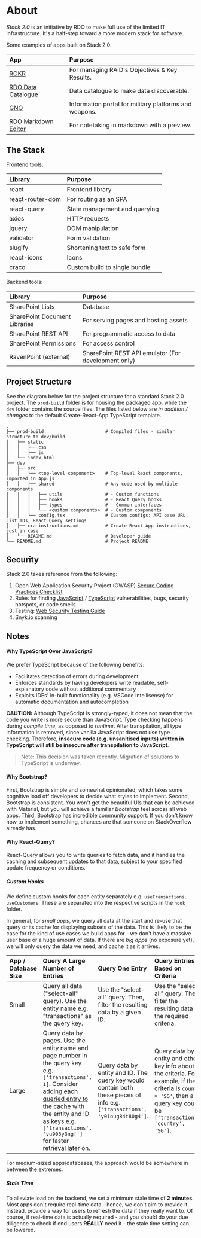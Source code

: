 # About
*Stack 2.0* is an initiative by RDO to make full use of the limited IT infrastructure. It's a half-step toward a more modern stack for software. 

Some examples of apps built on Stack 2.0:

| App | Purpose |
| :-- | :------ |
| [ROKR](https://github.com/chrischow/rokr) | For managing RAiD's Objectives & Key Results. |
| [RDO Data Catalogue](https://github.com/chrischow/rdo-data-catalogue) | Data catalogue to make data discoverable. |
| [GNO](https://github.com/chrischow/rdo-gno) | Information portal for military platforms and weapons. |
| [RDO Markdown Editor](https://github.com/chrischow/rdo-md-editor) | For notetaking in markdown with a preview. |

## The Stack

Frontend tools:

| Library | Purpose |
| :------ | :------ |
| react | Frontend library |
| react-router-dom | For routing as an SPA |
| react-query | State management and querying |
| axios | HTTP requests |
| jquery | DOM manipulation |
| validator | Form validation |
| slugify | Shortening text to safe form |
| react-icons | Icons |
| craco | Custom build to single bundle |

Backend tools:

| Library | Purpose |
| :------ | :------ |
| SharePoint Lists | Database |
| SharePoint Document Libraries | For serving pages and hosting assets |
| SharePoint REST API | For programmatic access to data |
| SharePoint Permissions | For access control |
| RavenPoint (external) | SharePoint REST API emulator (For development only) |

## Project Structure
See the diagram below for the project structure for a standard Stack 2.0 project. The `prod-build` folder is for housing the packaged app, while the `dev` folder contains the source files. The files listed below are *in addition / changes* to the default Create-React-App TypeScript template.

```
.
├── prod-build                       # Compiled files - similar structure to dev/build
│   ├── static
│   │   ├── css
│   │   ├── js
│   └── index.html
├── dev
│   ├── src
│   │   ├── <top-level component>    # Top-level React components, imported in App.js
│   │   ├── shared                   # Any code used by multiple components  
│   │   │   ├── utils                # - Custom functions
│   │   │   ├── hooks                # - React Query hooks
│   │   │   ├── types                # - Common interfaces
│   │   │   └── <custom components>  # - Custom components
│   │   └── config.tsx               # Custom configs: API base URL, List IDs, React Query settings
│   ├── cra-instructions.md          # Create-React-App instructions, just in case
│   └── README.md                    # Developer guide
└── README.md                        # Project README
```

## Security
Stack 2.0 takes reference from the following:

1. Open Web Application Security Project (OWASP) [Secure Coding Practices Checklist](https://owasp.org/www-pdf-archive/OWASP_SCP_Quick_Reference_Guide_v2.pdf)
2. Rules for finding [JavaScript](https://rules.sonarsource.com/javascript) / [TypeScript](https://rules.sonarsource.com/typescript) vulnerabilities, bugs, security hotspots, or code smells
3. Testing: [Web Security Testing Guide](https://github.com/OWASP/wstg/)
4. Snyk.io scanning

## Notes
#### Why TypeScript Over JavaScript?
We prefer TypeScript because of the following benefits:

- Facilitates detection of errors during development
- Enforces standards by having developers write readable, self-explanatory code without additional commentary
- Exploits IDEs' in-built functionality (e.g. VSCode Intellisense) for automatic documentation and autocompletion

**CAUTION:** Although TypeScript is strongly-typed, it does not mean that the code you write is more secure than JavaScript. Type checking happens during *compile time*, as opposed to *runtime*. After transpilation, all type information is removed, since vanilla JavaScript does not use type checking. Therefore, **insecure code (e.g. unsanitised inputs) written in TypeScript will still be insecure after transpilation to JavaScript**.

> Note: This decision was taken recently. Migration of solutions to TypeScript is underway.

#### Why Bootstrap?
First, Bootstrap is simple and somewhat opinionated, which takes some cognitive load off developers to decide what styles to implement. Second, Bootstrap is consistent. You won't get the beautiful UIs that can be achieved with Material, but you will achieve a familiar *Bootstrap* feel across all web apps. Third, Bootstrap has incredible community support. If you don't know how to implement something, chances are that someone on StackOverflow already has.

#### Why React-Query?
React-Query allows you to write queries to fetch data, and it handles the caching and subsequent updates to that data, subject to your specified update frequency or conditions.

##### Custom Hooks
We define custom hooks for each entity separately e.g. `useTransactions`, `useCustomers`. These are separated into the respective scripts in the `hook` folder.

In general, for *small apps*, we query all data at the start and re-use that query or its cache for displaying subsets of the data. This is likely to be the case for the kind of use cases we build apps for - we don't have a massive user base or a huge amount of data. If there are *big apps* (no exposure yet), we will only query the data we need, and cache it as it arrives.

| App / Database Size | Query A Large Number of Entries | Query One Entry | Query Entries Based on Criteria |
| :------------------ | :----------- | :-------------- | :------------------------------ |
| Small | Query all data ("select-all" query). Use the entity name e.g. "transactions" as the query key. | Use the "select-all" query. Then, filter the resulting data by a given ID. | Use the "select-all" query. Then, filter the resulting data by the required criteria. |
| Large | Query data by pages. Use the entity name and page number in the query key e.g. `['transactions', 1]`. Consider [adding each queried entry to the cache](https://stackoverflow.com/questions/69094789/how-to-best-get-data-from-react-query-cache) with the entity and ID as keys e.g. `['transactions', 'vu905y3ngf']` for faster retrieval later on. | Query data by entity and ID. The query key would contain both these pieces of info e.g. `['transactions', 'y01oug84t80g4']`. | Query data by entity and other key info about the criteria. For example, if the criteria is `country = 'SG'`, then a query key could be `['transactions', 'country', 'SG']`.

For medium-sized apps/databases, the approach would be somewhere in between the extremes.

##### Stale Time
To alleviate load on the backend, we set a minimum stale time of **2 minutes**. Most apps don't require real-time data - hence, we don't aim to provide it. Instead, provide a way for users to refresh the data if they really want to. Of course, if real-time data is actually required - and you should do your due diligence to check if end users **REALLY** need it - the stale time setting can be lowered.